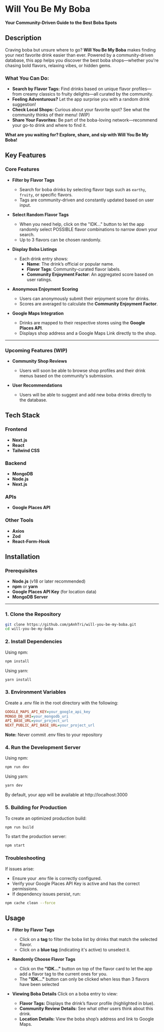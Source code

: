 # Will You Be My Boba

**Your Community-Driven Guide to the Best Boba Spots**

## Description

Craving boba but unsure where to go? **Will You Be My Boba** makes finding your next favorite drink easier than ever. Powered by a community-driven database, this app helps you discover the best boba shops—whether you're chasing bold flavors, relaxing vibes, or hidden gems.

### What You Can Do:

- **Search by Flavor Tags:** Find drinks based on unique flavor profiles—from creamy classics to fruity delights—all curated by the community.
- **Feeling Adventurous?** Let the app surprise you with a random drink suggestion!
- **Check Local Shops:** Curious about your favorite spot? See what the community thinks of their menu! (WIP)
- **Share Your Favorites:** Be part of the boba-loving network—recommend your go-to drink and where to find it.

**What are you waiting for? Explore, share, and sip with Will You Be My Boba!**

## Key Features

### Core Features

- **Filter by Flavor Tags**

  - Search for boba drinks by selecting flavor tags such as `earthy`, `fruity`, or specific flavors.
  - Tags are community-driven and constantly updated based on user input.

- **Select Random Flavor Tags**

  - When you need help, click on the "IDK..." button to let the app randomly select POSSIBLE flavor combinations to narrow down your search.
  - Up to 3 flavors can be chosen randomly.

- **Display Boba Listings**

  - Each drink entry shows:
    - **Name**: The drink’s official or popular name.
    - **Flavor Tags**: Community-curated flavor labels.
    - **Community Enjoyment Factor**: An aggregated score based on user ratings.

- **Anonymous Enjoyment Scoring**

  - Users can anonymously submit their enjoyment score for drinks.
  - Scores are averaged to calculate the **Community Enjoyment Factor**.

- **Google Maps Integration**
  - Drinks are mapped to their respective stores using the **Google Places API**.
  - Displays shop address and a Google Maps Link directly to the shop.

---

### Upcoming Features (WIP)

- **Community Shop Reviews**

  - Users will soon be able to browse shop profiles and their drink menus based on the community's submission.

- **User Recommendations**
  - Users will be able to suggest and add new boba drinks directly to the database.

## Tech Stack

### Frontend

- **Next.js**
- **React**
- **Tailwind CSS**

### Backend

- **MongoDB**
- **Node.js**
- **Next.js**

### APIs

- **Google Places API**

### Other Tools

- **Axios**
- **Zod**
- **React-Form-Hook**

## Installation

### Prerequisites

- **Node.js** (v18 or later recommended)
- **npm** or **yarn**
- **Google Places API Key** (for location data)
- **MongoDB Server**

---

### 1. Clone the Repository

```bash
git clone https://github.com/pAnhTri/will-you-be-my-boba.git
cd will-you-be-my-boba
```

### 2. Install Dependencies

Using npm:

```bash
npm install
```

Using yarn:

```bash
yarn install
```

### 3. Environment Variables

Create a .env file in the root directory with the following:

```ini
GOOGLE_MAPS_API_KEY=your_google_api_key
MONGO_DB_URI=your_mongodb_uri
API_BASE_URL=your_project_url
NEXT_PUBLIC_API_BASE_URL=your_project_url
```

**Note:** Never commit .env files to your repository

### 4. Run the Development Server

Using npm:

```bash
npm run dev
```

Using yarn:

```bash
yarn dev
```

By default, your app will be available at http://localhost:3000

### 5. Building for Production

To create an optimized production build:

```bash
npm run build
```

To start the production server:

```bash
npm start
```

### Troubleshooting

If issues arise:

- Ensure your .env file is correctly configured.
- Verify your Google Places API Key is active and has the correct permissions.
- If dependency issues persist, run:

```bash
npm cache clean --force
```

## Usage

- **Filter by Flavor Tags**

  - Click on a **tag** to filter the boba list by drinks that match the selected flavor.
  - Click on a **blue tag** (indicating it's active) to unselect it.

- **Randomly Choose Flavor Tags**

  - Click on the **"IDK..."** button on top of the flavor card to let the app add a flavor tag to the current ones for you.
  - The **"IDK..."** button can only be clicked when less than 3 flavors have been selected

- **Viewing Boba Details**
  Click on a boba entry to view:
  - **Flavor Tags:** Displays the drink’s flavor profile (highlighted in blue).
  - **Community Review Details:** See what other users think about this drink.
  - **Location Details:** View the boba shop’s address and link to Google Maps.
